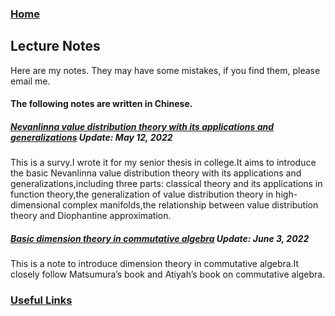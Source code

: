 ### [Home](https://artinkevin.github.io/homepage/)
## Lecture Notes
Here are my notes. They may have some mistakes, if you find them, please email me.

#### The following notes are written in Chinese.
##### **[Nevanlinna value distribution theory with its applications and generalizations](毕业论文1.pdf)** _Update: May 12, 2022_
This is a survy.I wrote it for my senior thesis in college.It aims to introduce the basic Nevanlinna value distribution theory with its applications and generalizations,including three parts: classical theory and its applications in function theory,the generalization of value distribution theory in high-dimensional complex manifolds,the relationship between value distribution theory and Diophantine approximation.
##### **[Basic dimension theory in commutative algebra]()** _Update: June 3, 2022_
This is a note to introduce dimension theory in commutative algebra.It closely follow Matsumura’s book and Atiyah’s book on commutative algebra.

### [Useful Links]( https://artinkevin.github.io/Links/)

